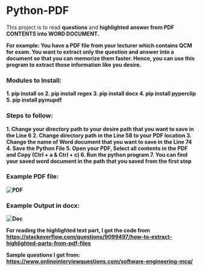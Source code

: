 # Python-PDF

This project is to read <b>questions</b> and <b>highlighted answer<b> from PDF CONTENTS into WORD DOCUMENT.

<b>For example:</b> You have a PDF file from your lecturer which contains QCM for exam. You want to extract only the question and answer into a document so that you can memorize them faster. Hence, you can use this program to extract those information like you desire.

<h3>Modules to Install:</h3>
1. pip install os
2. pip install regex
3. pip install docx
4. pip install pyperclip
5. pip install pymupdf

<h3>Steps to follow: </h3>
1. Change your directory path to your desire path that you want to save in the Line 6
2. Change directory path in the Line 58 to your PDF location
3. Change the name of Word document that you want to save in the Line 74
4. Save the Python File
5. Open your PDF, Select all contents in the PDF and Copy (Ctrl + a & Ctrl + c)
6. Run the python program
7. You can find your saved word document in the path that you saved from the first step

<h3>Example PDF file:</h3>

![PDF](https://user-images.githubusercontent.com/34526877/117576987-17b1fb80-b112-11eb-8757-62e68c5a578f.PNG)

<h3>Example Output in docx:</h3> 

![Doc](https://user-images.githubusercontent.com/34526877/117577026-4d56e480-b112-11eb-8ae8-cc425d06117b.PNG)

For reading the highlighted text part, I got the code from https://stackoverflow.com/questions/9099497/how-to-extract-highlighted-parts-from-pdf-files

Sample questions I got from: https://www.onlineinterviewquestions.com/software-engineering-mcq/
